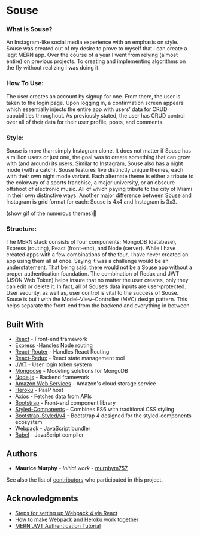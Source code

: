 # Souse

### What is Souse?
An Instagram-like social media experience with an emphasis on style. Souse was created out of my desire to prove to myself that I can create a legit MERN app. Over the course of a year I went from relying (almost entire) on previous projects. To creating and implementing algorithms on the fly without realizing I was doing it. 

### How To Use:
The user creates an account by signup for one. From there, the user is taken to the login page. Upon logging in, a confirmation screen appears which essentially injects the entire app with users’ data for CRUD capabilities throughout. As previously stated, the user has CRUD control over all of their data for their user profile, posts, and comments.

### Style:
Souse is more than simply Instagram clone. It does not matter if Souse has a million users or just one, the goal was to create something that can grow with (and around) its users. Similar to Instagram, Souse also has a night mode (with a catch). Souse features five distinctly unique themes, each with their own night mode variant. Each alternate theme is either a tribute to the colorway of a sports franchise, a major university, or an obscure offshoot of electronic music. All of which paying tribute to the city of Miami in their own distinctive ways. Another major difference between Souse and Instagram is grid format for each: Souse is 4x4 and Instagram is 3x3. 

(show gif of the numerous themes)🌆

### Structure:
The MERN stack consists of four components: MongoDB (database), Express (routing), React (front-end), and Node (server). While I have created apps with a few combinations of the four, I have never created an app using them all at once. Saying it was a challenge would be an understatement. That being said, there would not be a Souse app without a proper authentication foundation. The combination of Redux and JWT (JSON Web Token) helps insure that no matter the user creates, only they can edit or delete it. In fact, all of Souse’s data inputs are user-protected. User security, as well as, user control is vital to the success of Souse. Souse is built with the Model–View–Controller (MVC) design pattern. This helps separate the front-end from the backend and everything in between.

## Built With

* [React](https://reactjs.org/tutorial/tutorial.html) - Front-end framework
* [Express](https://expressjs.com/) -Handles Node routing
* [React-Router](https://reacttraining.com/react-router/web/guides/quick-start) - Handles React Routing
* [React-Redux](https://react-redux.js.org/) - React state management tool
* [JWT](https://jwt.io/) - User login token system
* [Mongoose](https://mongoosejs.com/) - Modeling solutions for MongoDB
* [Node.js](https://nodejs.org/en/) - Backend framework
* [Amazon Web Services](https://aws.amazon.com/) - Amazon's cloud storage service
* [Heroku](https://devcenter.heroku.com/articles/getting-started-with-nodejs) - PaaP host
* [Axios](https://github.com/axios/axios) - Fetches data from APIs
* [Bootstrap](https://getbootstrap.com/) - Front-end component library
* [Styled-Components](https://styled-components.com/) - Combines ES6 with traditional CSS styling
* [Bootstrap-Styled/v4](https://bootstrap-styled.github.io/v4/) - Bootstrap 4 designed for the styled-components ecosystem
* [Webpack](https://webpack.js.org/guides/getting-started/) - JavaScript bundler
* [Babel](https://babeljs.io/docs/en/) - JavaScript compiler



## Authors

* **Maurice Murphy** - *Initial work* - [murphym757](https://github.com/murphym757)

See also the list of [contributors](https://github.com/murphym757/react-template/graphs/contributors) who participated in this project.

## Acknowledgments

* [Steps for setting up Webpack 4 via React](https://medium.com/dailyjs/building-a-react-component-with-webpack-publish-to-npm-deploy-to-github-guide-6927f60b3220)
* [How to make Webpack and Heroku work together](https://medium.com/@adityaa803/how-to-deploy-webpack-node-based-app-to-heroku-f55437602a3e)
* [MERN JWT Authentication Tutorial](https://appdividend.com/2018/07/18/react-redux-node-mongodb-jwt-authentication/)